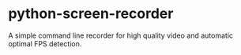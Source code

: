 # python-screen-recorder
A simple command line recorder for high quality video and automatic optimal FPS detection. 

